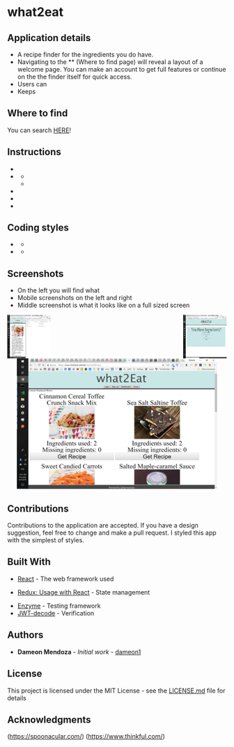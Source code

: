 # what2eat


## Application details
- A recipe finder for the ingredients you do have.
- Navigating to the ** (Where to find page) will reveal a layout of a welcome page. You can make an account to get full features or continue on the the finder itself for quick access.
- Users can 
- Keeps 


## Where to find
You can search [HERE](https:///)!

## Instructions
 -
 - 
    - 
      
    - 
    
- 
- 
- 

## Coding styles

- *
- * 

## Screenshots

- On the left you will find what 
- Mobile screenshots on the left and right
- Middle screenshot is what it looks like on a full sized screen

<img align="left" width="100" height="100" src="assets/images/singleRecipe.png">
<img align="right" width="100" height="100" src="assets/images/homescreen.png">

<p align="center">
  <img width="460" height="300" src="assets/images/searchedRecipes.png">
</p>

## Contributions
Contributions to the application are accepted. If you have a design suggestion, feel free to 
change and make a pull request. I styled this app with the simplest of styles.

## Built With

* [React](https://github.com/gitname/react-gh-pages) - The web framework used
- [Redux: Usage with React](https://redux.js.org/basics/usage-with-react) - State management
* [Enzyme](https://airbnb.io/enzyme/) - Testing framework
* [JWT-decode](https://www.npmjs.com/package/jwt-decode) - Verification





## Authors

* **Dameon Mendoza** - *Initial work* - [dameon1](https://github.com/dameon1)


## License

This project is licensed under the MIT License - see the [LICENSE.md](LICENSE.md) file for details

## Acknowledgments

(https://spoonacular.com/)
(https://www.thinkful.com/)

